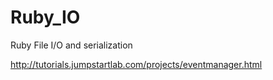 # Ruby_IO
Ruby File I/O and serialization


http://tutorials.jumpstartlab.com/projects/eventmanager.html
